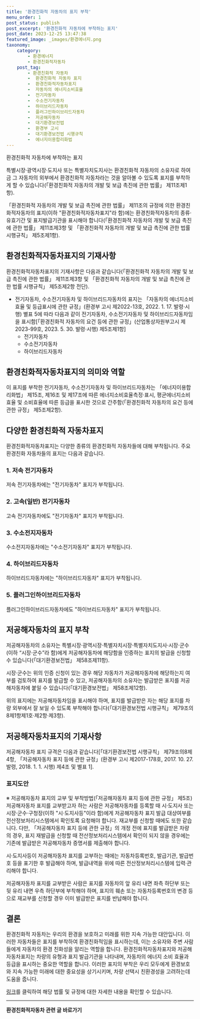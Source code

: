 ```yaml
---
title: '환경친화적 자동차의 표지 부착'
menu_order: 1
post_status: publish
post_excerpt: '환경친화적 자동차에 부착하는 표지'
post_date: 2023-12-25 13:47:38
featured_image: _images/환경에너지.png
taxonomy:
    category:
        - 환경에너지
        - 환경친화적자동차
    post_tag:
        - 환경친화적 자동차
        -  환경친화적 자동차 표지
        -  환경친화적자동차표지
        -  자동차의 에너지소비효율
        -  전기자동차
        -  수소전기자동차
        -  하이브리드자동차
        -  플러그인하이브리드자동차
        -  저공해자동차
        -  대기환경보전법
        -  환경부 고시
        -  대기환경보전법 시행규칙
        -  에너지이용합리화법
---
```



환경친화적 자동차에 부착하는 표지

특별시장·광역시장·도지사 또는 특별자치도지사는 환경친화적 자동차의 소유자로 하여금 그 자동차의 외부에서 환경친화적 자동차라는 것을 알아볼 수 있도록 표지를 부착하게 할 수 있습니다(「환경친화적 자동차의 개발 및 보급 촉진에 관한 법률」 제11조제1항).

「환경친화적 자동차의 개발 및 보급 촉진에 관한 법률」 제11조의 규정에 의한 환경친화적자동차의 표지(이하 "환경친화적자동차표지"라 함)에는 환경친화적자동차의 종류·유효기간 및 표지발급기관을 표시해야 합니다(「환경친화적 자동차의 개발 및 보급 촉진에 관한 법률」 제11조제3항 및 「환경친화적 자동차의 개발 및 보급 촉진에 관한 법률 시행규칙」 제5조제1항).

## 환경친화적자동차표지의 기재사항

환경친화적자동차표지의 기재사항은 다음과 같습니다(「환경친화적 자동차의 개발 및 보급 촉진에 관한 법률」 제11조제3항 및 「환경친화적 자동차의 개발 및 보급 촉진에 관한 법률 시행규칙」 제5조제2항 전단).

- 전기자동차, 수소전기자동차 및 하이브리드자동차의 표지는 「자동차의 에너지소비효율 및 등급표시에 관한 규정」(환경부 고시 제2022-13호, 2022. 1. 17. 발령·시행) 별표 5에 따라 다음과 같이 전기자동차, 수소전기자동차 및 하이브리드자동차임을 표시함[「환경친화적 자동차의 요건 등에 관한 규정」(산업통상자원부고시 제2023-99호, 2023. 5. 30. 발령·시행) 제5조제1항]  
    - 전기자동차  
    - 수소전기자동차  
    - 하이브리드자동차  

## 환경친화적자동차표지의 의미와 역할

이 표지를 부착한 전기자동차, 수소전기자동차 및 하이브리드자동차는 「에너지이용합리화법」 제15조, 제16조 및 제17조에 따른 에너지소비효율측정·표시, 평균에너지소비효율 및 소비효율에 따른 등급을 표시한 것으로 간주함(「환경친화적 자동차의 요건 등에 관한 규정」 제5조제2항).

## 다양한 환경친화적 자동차표지

환경친화적자동차표지는 다양한 종류의 환경친화적 자동차들에 대해 부착됩니다. 주요 환경친화 자동차들의 표지는 다음과 같습니다.

### 1. 저속 전기자동차
저속 전기자동차에는 "전기자동차" 표지가 부착됩니다.

### 2. 고속(일반) 전기자동차
고속 전기자동차에도 "전기자동차" 표지가 부착됩니다.

### 3. 수소전지자동차
수소전지자동차에는 "수소전기자동차" 표지가 부착됩니다.

### 4. 하이브리드자동차
하이브리드자동차에는 "하이브리드자동차" 표지가 부착됩니다.

### 5. 플러그인하이브리드자동차
플러그인하이브리드자동차에도 "하이브리드자동차" 표지가 부착됩니다.

## 저공해자동차의 표지 부착

저공해자동차의 소유자는 특별시장·광역시장·특별자치시장·특별자치도지사·시장·군수(이하 “시장·군수”라 함)에게 저공해자동차에 해당함을 인증하는 표지의 발급을 신청할 수 있습니다(「대기환경보전법」 제58조제11항).

시장·군수는 위의 인증 신청이 있는 경우 해당 자동차가 저공해자동차에 해당하는지 여부를 검토하여 표지를 발급할 수 있고, 저공해자동차의 소유자는 발급받은 표지를 저공해자동차에 붙일 수 있습니다(「대기환경보전법」 제58조제12항).

위의 표지에는 저공해자동차임을 표시해야 하며, 표지를 발급받은 자는 해당 표지를 차량 외부에서 잘 보일 수 있도록 부착해야 합니다(「대기환경보전법 시행규칙」 제79조의8제1항제1호·제2항·제3항).

## 저공해자동차표지의 기재사항

저공해자동차 표지 규격은 다음과 같습니다[「대기환경보전법 시행규칙」 제79조의8제4항, 「저공해자동차 표지 등에 관한 규정」(환경부 고시 제2017-178호, 2017. 10. 27. 발령, 2018. 1. 1. 시행) 제4조 및 별표 1].

### 표지도안


※ 저공해자동차 표지의 교부 및 부착방법(「저공해자동차 표지 등에 관한 규정」 제5조)
저공해자동차 표지를 교부받고자 하는 사람은 저공해자동차를 등록할 때 시·도지사 또는 시장·군수·구청장(이하 "시·도지사등"이라 함)에게 저공해자동차 표지 발급 대상여부를 전산정보처리시스템에서 확인토록 요청해야 합니다. 재교부를 신청할 때에도 또한 같습니다. 다만, 「저공해자동차 표지 등에 관한 규정」의 개정 전에 표지를 발급받은 차량의 경우, 표지 재발급을 신청할 때 전산정보처리시스템에서 확인이 되지 않을 경우에는 기존에 발급받은 저공해자동차 증명서를 제출해야 합니다.

시·도지사등이 저공해자동차 표지를 교부하는 때에는 자동차등록번호, 발급기관, 발급번호 등을 표기한 후 발급해야 하며, 발급내역을 위에 따른 전산정보처리시스템에 입력·관리해야 합니다.

저공해자동차 표지를 교부받은 사람은 표지를 자동차의 앞 유리 내면 좌측 하단부 또는 뒷 유리 내면 우측 하단부에 부착해야 하며, 표지의 훼손 또는 자동차등록번호의 변경 등으로 재교부를 신청할 경우 이미 발급받은 표지를 반납해야 합니다.

## 결론

환경친화적 자동차는 우리의 환경을 보호하고 미래를 위한 지속 가능한 대안입니다. 이러한 자동차들은 표지를 부착하여 환경친화적임을 표시하는데, 이는 소유자와 주변 사람들에게 자동차의 환경 친화성을 알리는 역할을 합니다. 환경친화적자동차표지와 저공해자동차표지는 차량의 유형과 표지 발급기관을 나타내며, 자동차의 에너지 소비 효율과 등급을 표시하는 중요한 역할을 합니다. 이러한 표지의 부착은 우리 모두에게 환경보호와 지속 가능한 미래에 대한 중요성을 상기시키며, 차량 선택시 친환경성을 고려하는데 도움을 줍니다. 

[링크](http://google.com)를 클릭하여 해당 법률 및 규정에 대한 자세한 내용을 확인할 수 있습니다.
<!-- wp:separator -->
<hr class="wp-block-separator has-alpha-channel-opacity"/>
<!-- /wp:separator -->

<!-- wp:group {"backgroundColor":"base","layout":{"type":"constrained"}} -->
<div class="wp-block-group has-base-background-color has-background"><!-- wp:paragraph {"align":"center","fontSize":"medium"} -->
<p class="has-text-align-center has-large-font-size"><strong>환경친화적자동차 관련 글 바로가기</strong></p>
<!-- /wp:paragraph -->


<!-- wp:latest-posts
{"categories":[{"id":36367,"count":19,"description":"","link":"https://uknowlaw.com/category/%ed%99%98%ea%b2%bd%ec%b9%9c%ed%99%94%ec%a0%81%ec%9e%90%eb%8f%99%ec%b0%a8/","name":"환경친화적자동차","slug":"환경친화적자동차","taxonomy":"category","parent":0,"meta":[],"_links":{"self":[{"href":"https://uknowlaw.com/wp-json/wp/v2/categories/36367"}],"collection":[{"href":"https://uknowlaw.com/wp-json/wp/v2/categories"}],"about":[{"href":"https://uknowlaw.com/wp-json/wp/v2/taxonomies/category"}],"wp:post_type":[{"href":"https://uknowlaw.com/wp-json/wp/v2/posts?categories=36367"}],"curies":[{"name":"wp","href":"https://api.w.org/{rel}","templated":true}]}}],"postsToShow":100,"excerptLength":28,"postLayout":"grid","columns":2,"featuredImageAlign":"left","featuredImageSizeSlug":"large","fontSize":"small"} /--></div>
<!-- /wp:group -->